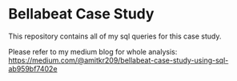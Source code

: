 # Bellabeat Case Study
This repository contains all of my sql queries for this case study.

Please refer to my medium blog for whole analysis: https://medium.com/@amitkr209/bellabeat-case-study-using-sql-ab959bf7402e

